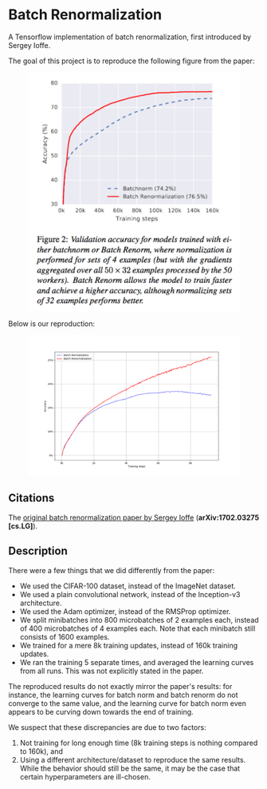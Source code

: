 # Batch Renormalization

A Tensorflow implementation of batch renormalization, first introduced by Sergey
Ioffe.

The goal of this project is to reproduce the following figure from the paper:

<figure>
    <a href="https://raw.githubusercontent.com/eigenfoo/batch-renorm/master/docs/paper-figure.png">
    <img style="float: middle" src="https://raw.githubusercontent.com/eigenfoo/batch-renorm/master/docs/paper-figure.png">
    </a>
</figure>

Below is our reproduction:

<figure>
    <a href="https://raw.githubusercontent.com/eigenfoo/batch-renorm/master/results/figure.png">
    <img style="float: middle" src="https://raw.githubusercontent.com/eigenfoo/batch-renorm/master/results/figure.png">
    </a>
</figure>

## Citations

The [original batch renormalization paper by Sergey
Ioffe](https://arxiv.org/abs/1702.03275) (**arXiv:1702.03275 [cs.LG]**).

## Description

There were a few things that we did differently from the paper:

- We used the CIFAR-100 dataset, instead of the ImageNet dataset.
- We used a plain convolutional network, instead of the Inception-v3
  architecture.
- We used the Adam optimizer, instead of the RMSProp optimizer.
- We split minibatches into 800 microbatches of 2 examples each, instead of 400
  microbatches of 4 examples each. Note that each minibatch still consists of
  1600 examples.
- We trained for a mere 8k training updates, instead of 160k training updates.
- We ran the training 5 separate times, and averaged the learning curves from
  all runs. This was not explicitly stated in the paper.

The reproduced results do not exactly mirror the paper's results: for instance,
the learning curves for batch norm and batch renorm do not converge to the same
value, and the learning curve for batch norm even appears to be curving down
towards the end of training.

We suspect that these discrepancies are due to two factors:

1. Not training for long enough time (8k training steps is nothing compared to
   160k), and
2. Using a different architecture/dataset to reproduce the same results. While
   the behavior should still be the same, it may be the case that certain
   hyperparameters are ill-chosen.
